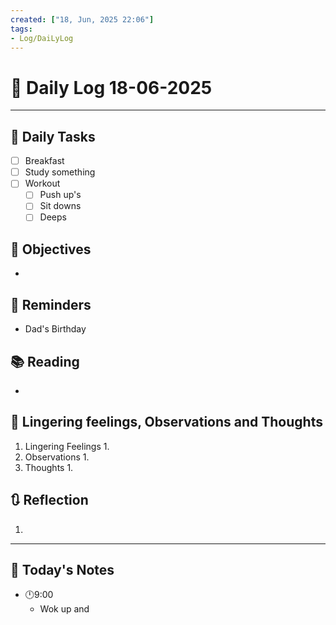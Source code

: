 ```yaml
---
created: ["18, Jun, 2025 22:06"]
tags:
- Log/DaiLyLog
---
```


# 📅 Daily Log  18-06-2025

---
## 🔷 Daily Tasks
- [ ] Breakfast
- [ ] Study something
- [ ] Workout
	- [ ] Push up's
	- [ ] Sit downs
	- [ ] Deeps

## 🎯 Objectives
- 
## 📕 Reminders
-  Dad's Birthday
## 📚 Reading
- 
##  💬 Lingering feelings, Observations and Thoughts 
1. Lingering Feelings
	1. 
2. Observations
	1. 
3. Thoughts
	1. 
## 🔃 Reflection
1. 
---

## 📅 Today's Notes
- 🕛9:00 
	- Wok up and 